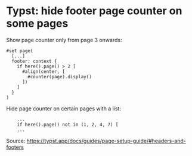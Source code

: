 # Typst: hide footer page counter on some pages

Show page counter only from page 3 onwards:

```
#set page(
  [...]
  footer: context {
    if here().page() > 2 [
      #align(center, [
        #counter(page).display()
      ])
    ]
  }
)
```

Hide page counter on certain pages with a list:

```
    ...
    if here().page() not in (1, 2, 4, 7) [
    ...
```

Source: https://typst.app/docs/guides/page-setup-guide/#headers-and-footers
